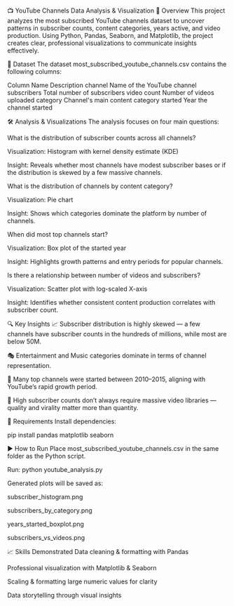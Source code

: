📺 YouTube Channels Data Analysis & Visualization
📌 Overview
This project analyzes the most subscribed YouTube channels dataset to uncover patterns in subscriber counts, content categories, years active, and video production.
Using Python, Pandas, Seaborn, and Matplotlib, the project creates clear, professional visualizations to communicate insights effectively.

📂 Dataset
The dataset most_subscribed_youtube_channels.csv contains the following columns:

Column Name	Description
channel	Name of the YouTube channel
subscribers	Total number of subscribers
video count	Number of videos uploaded
category	Channel's main content category
started	Year the channel started

🛠 Analysis & Visualizations
The analysis focuses on four main questions:

What is the distribution of subscriber counts across all channels?

Visualization: Histogram with kernel density estimate (KDE)

Insight: Reveals whether most channels have modest subscriber bases or if the distribution is skewed by a few massive channels.

What is the distribution of channels by content category?

Visualization: Pie chart

Insight: Shows which categories dominate the platform by number of channels.

When did most top channels start?

Visualization: Box plot of the started year

Insight: Highlights growth patterns and entry periods for popular channels.

Is there a relationship between number of videos and subscribers?

Visualization: Scatter plot with log-scaled X-axis

Insight: Identifies whether consistent content production correlates with subscriber count.

🔍 Key Insights
📈 Subscriber distribution is highly skewed — a few channels have subscriber counts in the hundreds of millions, while most are below 50M.

🎭 Entertainment and Music categories dominate in terms of channel representation.

📅 Many top channels were started between 2010–2015, aligning with YouTube’s rapid growth period.

🎥 High subscriber counts don’t always require massive video libraries — quality and virality matter more than quantity.

🚀 Requirements
Install dependencies:

pip install pandas matplotlib seaborn

▶️ How to Run
Place most_subscribed_youtube_channels.csv in the same folder as the Python script.

Run: 
python youtube_analysis.py

Generated plots will be saved as:

subscriber_histogram.png

subscribers_by_category.png

years_started_boxplot.png

subscribers_vs_videos.png

📈 Skills Demonstrated
Data cleaning & formatting with Pandas

Professional visualization with Matplotlib & Seaborn

Scaling & formatting large numeric values for clarity

Data storytelling through visual insights